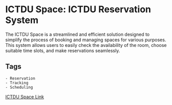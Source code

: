 # ICTDU Space: ICTDU Reservation System

The ICTDU Space is a streamlined and efficient solution designed to simplify the process of booking and managing spaces for various purposes. This system allows users to easily check the availability of the room, choose suitable time slots, and make reservations seamlessly.


## Tags
    - Reservation
    - Tracking
    - Scheduling

[ICTDU Space Link](https://ictdu-space-reservation-system.netlify.app/)
